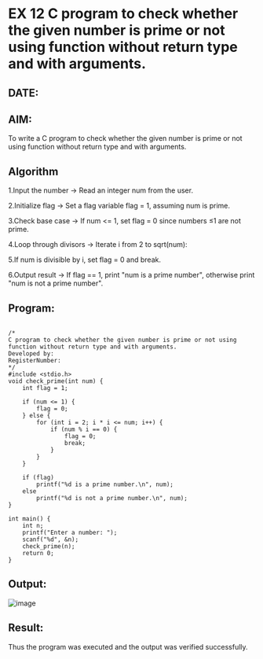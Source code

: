 # EX 12 C program to check whether the given number is prime or not using function without return type and with arguments.
## DATE:
## AIM:
To write a C program to check whether the given number is prime or not using function without return type and with arguments.

## Algorithm
1.Input the number → Read an integer num from the user.

2.Initialize flag → Set a flag variable flag = 1, assuming num is prime.

3.Check base case → If num <= 1, set flag = 0 since numbers ≤1 are not prime.

4.Loop through divisors → Iterate i from 2 to sqrt(num):

5.If num is divisible by i, set flag = 0 and break.

6.Output result → If flag == 1, print "num is a prime number", otherwise print "num is not a prime number".
## Program:
```

/*
C program to check whether the given number is prime or not using function without return type and with arguments.
Developed by: 
RegisterNumber:  
*/
#include <stdio.h>
void check_prime(int num) {
    int flag = 1;

    if (num <= 1) {
        flag = 0;
    } else {
        for (int i = 2; i * i <= num; i++) {
            if (num % i == 0) {
                flag = 0;
                break;
            }
        }
    }

    if (flag)
        printf("%d is a prime number.\n", num);
    else
        printf("%d is not a prime number.\n", num);
}

int main() {
    int n;
    printf("Enter a number: ");
    scanf("%d", &n);
    check_prime(n);
    return 0;
}

```

## Output:
![image](https://github.com/user-attachments/assets/341fb8fe-a1b7-48a5-b19e-5dcd8e3effb8)




## Result:
Thus the program was executed and the output was verified successfully.
